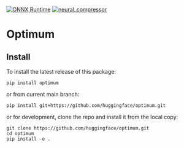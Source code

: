[![ONNX Runtime](https://github.com/huggingface/optimum/actions/workflows/test-onnxruntime.yml/badge.svg)](https://github.com/huggingface/optimum/actions/workflows/test-onnxruntime.yml)
[![neural_compressor](https://github.com/huggingface/optimum/actions/workflows/test-intel.yml/badge.svg)](https://github.com/huggingface/optimum/actions/workflows/test-intel.yml)

# Optimum

## Install
To install the latest release of this package:

`pip install optimum`

or from current main branch:

`pip install git+https://github.com/huggingface/optimum.git`

or for development, clone the repo and install it from the local copy:

```
git clone https://github.com/huggingface/optimum.git
cd optimum 
pip install -e .
```
